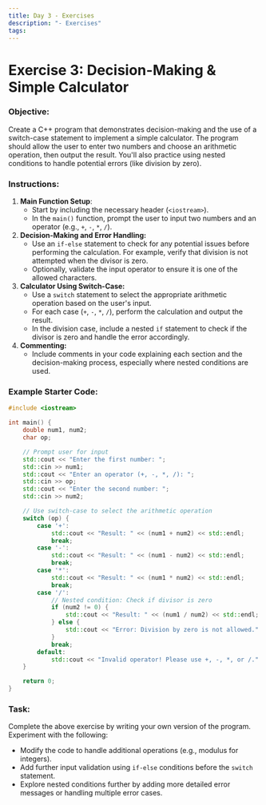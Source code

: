 ```yaml
---
title: Day 3 - Exercises
description: "- Exercises"
tags:
---
```

# Exercise 3: Decision-Making & Simple Calculator
### Objective:
Create a C++ program that demonstrates decision-making and the use of a switch-case statement to implement a simple calculator. The program should allow the user to enter two numbers and choose an arithmetic operation, then output the result. You'll also practice using nested conditions to handle potential errors (like division by zero).
### Instructions:
1. **Main Function Setup**:
	- Start by including the necessary header (`<iostream>`).
	- In the `main()` function, prompt the user to input two numbers and an operator (e.g., `+`, `-`, `*`, `/`).
2. **Decision-Making and Error Handling:**
	- Use an `if-else` statement to check for any potential issues before performing the calculation. For example, verify that division is not attempted when the divisor is zero.
	- Optionally, validate the input operator to ensure it is one of the allowed characters.
3. **Calculator Using Switch-Case:**
	- Use a `switch` statement to select the appropriate arithmetic operation based on the user's input.
	- For each case (`+`, `-`, `*`, `/`), perform the calculation and output the result.
	- In the division case, include a nested `if` statement to check if the divisor is zero and handle the error accordingly.
4. **Commenting:**
	- Include comments in your code explaining each section and the decision-making process, especially where nested conditions are used.
### Example Starter Code:
```cpp
#include <iostream>

int main() {
    double num1, num2;
    char op;

    // Prompt user for input
    std::cout << "Enter the first number: ";
    std::cin >> num1;
    std::cout << "Enter an operator (+, -, *, /): ";
    std::cin >> op;
    std::cout << "Enter the second number: ";
    std::cin >> num2;

    // Use switch-case to select the arithmetic operation
    switch (op) {
        case '+':
            std::cout << "Result: " << (num1 + num2) << std::endl;
            break;
        case '-':
            std::cout << "Result: " << (num1 - num2) << std::endl;
            break;
        case '*':
            std::cout << "Result: " << (num1 * num2) << std::endl;
            break;
        case '/':
            // Nested condition: Check if divisor is zero
            if (num2 != 0) {
                std::cout << "Result: " << (num1 / num2) << std::endl;
            } else {
                std::cout << "Error: Division by zero is not allowed." << std::endl;
            }
            break;
        default:
            std::cout << "Invalid operator! Please use +, -, *, or /." << std::endl;
    }

    return 0;
}
```
### Task:
Complete the above exercise by writing your own version of the program. Experiment with the following:
- Modify the code to handle additional operations (e.g., modulus for integers).
- Add further input validation using `if-else` conditions before the `switch` statement.
- Explore nested conditions further by adding more detailed error messages or handling multiple error cases.
